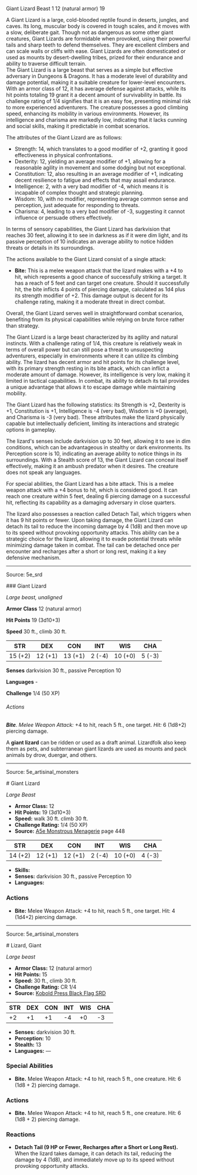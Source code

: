 <MonsterName/>Giant Lizard</MonsterName>
<CreatureType/>Beast</CreatureType>
<CR/>1</CR>
<AC/>12 (natural armor)</AC>
<HP/>19</HP>
<summary>A Giant Lizard is a large, cold-blooded reptile found in deserts, jungles, and caves. Its long, muscular body is covered in tough scales, and it moves with a slow, deliberate gait. Though not as dangerous as some other giant creatures, Giant Lizards are formidable when provoked, using their powerful tails and sharp teeth to defend themselves. They are excellent climbers and can scale walls or cliffs with ease. Giant Lizards are often domesticated or used as mounts by desert-dwelling tribes, prized for their endurance and ability to traverse difficult terrain.</summary>

<summary>The Giant Lizard is a large beast that serves as a simple but effective adversary in Dungeons & Dragons. It has a moderate level of durability and damage potential, making it a suitable creature for lower-level encounters. With an armor class of 12, it has average defense against attacks, while its hit points totaling 19 grant it a decent amount of survivability in battle. Its challenge rating of 1/4 signifies that it is an easy foe, presenting minimal risk to more experienced adventurers. The creature possesses a good climbing speed, enhancing its mobility in various environments. However, its intelligence and charisma are markedly low, indicating that it lacks cunning and social skills, making it predictable in combat scenarios.</summary>

<detail>

The attributes of the Giant Lizard are as follows:
- Strength: 14, which translates to a good modifier of +2, granting it good effectiveness in physical confrontations.
- Dexterity: 12, yielding an average modifier of +1, allowing for a reasonable agility in movement and some dodging but not exceptional.
- Constitution: 12, also resulting in an average modifier of +1, indicating decent resilience to fatigue and effects that may assail endurance.
- Intelligence: 2, with a very bad modifier of -4, which means it is incapable of complex thought and strategic planning.
- Wisdom: 10, with no modifier, representing average common sense and perception, just adequate for responding to threats.
- Charisma: 4, leading to a very bad modifier of -3, suggesting it cannot influence or persuade others effectively.

In terms of sensory capabilities, the Giant Lizard has darkvision that reaches 30 feet, allowing it to see in darkness as if it were dim light, and its passive perception of 10 indicates an average ability to notice hidden threats or details in its surroundings.

The actions available to the Giant Lizard consist of a single attack:
- **Bite:** This is a melee weapon attack that the lizard makes with a +4 to hit, which represents a good chance of successfully striking a target. It has a reach of 5 feet and can target one creature. Should it successfully hit, the bite inflicts 4 points of piercing damage, calculated as 1d4 plus its strength modifier of +2. This damage output is decent for its challenge rating, making it a moderate threat in direct combat. 

Overall, the Giant Lizard serves well in straightforward combat scenarios, benefiting from its physical capabilities while relying on brute force rather than strategy.

The Giant Lizard is a large beast characterized by its agility and natural instincts. With a challenge rating of 1/4, this creature is relatively weak in terms of overall power but can still pose a threat to unsuspecting adventurers, especially in environments where it can utilize its climbing ability. The lizard has decent armor and hit points for its challenge level, with its primary strength resting in its bite attack, which can inflict a moderate amount of damage. However, its intelligence is very low, making it limited in tactical capabilities. In combat, its ability to detach its tail provides a unique advantage that allows it to escape damage while maintaining mobility.

The Giant Lizard has the following statistics: its Strength is +2, Dexterity is +1, Constitution is +1, Intelligence is -4 (very bad), Wisdom is +0 (average), and Charisma is -3 (very bad). These attributes make the lizard physically capable but intellectually deficient, limiting its interactions and strategic options in gameplay.

The lizard's senses include darkvision up to 30 feet, allowing it to see in dim conditions, which can be advantageous in stealthy or dark environments. Its Perception score is 10, indicating an average ability to notice things in its surroundings. With a Stealth score of 13, the Giant Lizard can conceal itself effectively, making it an ambush predator when it desires. The creature does not speak any languages.

For special abilities, the Giant Lizard has a bite attack. This is a melee weapon attack with a +4 bonus to hit, which is considered good. It can reach one creature within 5 feet, dealing 6 piercing damage on a successful hit, reflecting its capability as a damaging adversary in close quarters.

The lizard also possesses a reaction called Detach Tail, which triggers when it has 9 hit points or fewer. Upon taking damage, the Giant Lizard can detach its tail to reduce the incoming damage by 4 (1d8) and then move up to its speed without provoking opportunity attacks. This ability can be a strategic choice for the lizard, allowing it to evade potential threats while minimizing damage taken in combat. The tail can be detached once per encounter and recharges after a short or long rest, making it a key defensive mechanism.</detail>



---

Source: 5e_srd

<statblock>
### Giant Lizard

*Large beast, unaligned*

**Armor Class** 12 (natural armor)

**Hit Points** 19 (3d10+3)

**Speed** 30 ft., climb 30 ft.

| STR     | DEX     | CON     | INT    | WIS     | CHA    |
|---------|---------|---------|--------|---------|--------|
| 15 (+2) | 12 (+1) | 13 (+1) | 2 (-4) | 10 (+0) | 5 (-3) |

**Senses** darkvision 30 ft., passive Perception 10

**Languages** -

**Challenge** 1/4 (50 XP)

###### Actions

***Bite***. *Melee Weapon Attack:* +4 to hit, reach 5 ft., one target. *Hit:* 6 (1d8+2) piercing damage.

A **giant lizard** can be ridden or used as a draft animal. Lizardfolk also keep them as pets, and subterranean giant lizards are used as mounts and pack animals by drow, duergar, and others.</statblock>




---

Source: 5e_artisinal_monsters

<statblock>
# Giant Lizard

*Large* *Beast*

- **Armor Class:** 12
- **Hit Points:** 19 (3d10+3)
- **Speed:** walk 30 ft. climb 30 ft.
- **Challenge Rating:** 1/4 (50 XP)
- **Source:** [A5e Monstrous Menagerie](https://enpublishingrpg.com/products/level-up-monstrous-menagerie-a5e) page 448

| STR | DEX | CON | INT | WIS | CHA |
| --- | --- | --- | --- | --- | --- |
| 14 (+2) | 12 (+1) | 12 (+1) | 2 (-4) | 10 (+0) | 4 (-3) |

- **Skills:** 
- **Senses:** darkvision 30 ft., passive Perception 10
- **Languages:** 

### Actions

- **Bite:** Melee Weapon Attack: +4 to hit, reach 5 ft., one target. Hit: 4 (1d4+2) piercing damage.


</statblock>




---

Source: 5e_artisinal_monsters

<statblock>
# Lizard, Giant

*Large beast*

- **Armor Class:** 12 (natural armor)
- **Hit Points:** 15
- **Speed:** 30 ft., climb 30 ft.
- **Challenge Rating:** CR 1/4
- **Source:** [Kobold Press Black Flag SRD](https://koboldpress.com/black-flag-roleplaying/)

| STR | DEX | CON | INT | WIS | CHA |
| --- | --- | --- | --- | --- | --- |
| +2 | +1 | +1 | -4 | +0 | -3 |

- **Senses:** darkvision 30 ft.
- **Perception:** 10
- **Stealth:** 13
- **Languages:** —

### Special Abilities

- **Bite.** Melee Weapon Attack: +4 to hit, reach 5 ft., one creature. Hit: 6 (1d8 + 2) piercing damage.

### Actions

- **Bite.** Melee Weapon Attack: +4 to hit, reach 5 ft., one creature. Hit: 6 (1d8 + 2) piercing damage.

### Reactions

- **Detach Tail (9 HP or Fewer, Recharges after a Short or Long Rest).** When the lizard takes damage, it can detach its tail, reducing the damage by 4 (1d8), and immediately move up to its speed without provoking opportunity attacks.

</statblock>


